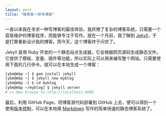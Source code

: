 ```yaml
---
layout: post
title: "像黑客一样写博客"
---
```



一直以来我在寻求一种写博客的最佳体验，我厌倦了复杂的博客系统，只需要一个容易维护的博客程序，而能够专注于写作。就在一个月前，我了解到 [Jekyll](https://jekyllrb.com)，于是打算重新设计我的博客。而今天，这个博客终于问世了。


Jekyll 是用 Ruby 开发的一个静态站点生成器，它会根据网页源码生成静态文件。它提供了模板、变量、插件等功能，所以实际上可以用来编写整个网站。只需要使用下面的几行命令，就可以在本地生成一个博客：


~~~sh
[ybm@mbp ~] $ gem install jekyll
[ybm@mbp ~] $ jekyll new myblog
[ybm@mbp ~] $ cd myblog
[ybm@mbp ~/myblog] $ jekyll server
# => Now browse to http://localhost:4000
~~~

最后，利用 GitHub Page，将博客源代码部署到 GitHub 上去，便可以得到一个使用<abbr title="比如说，Git">版本控制</abbr>，可以在本地用 [Markdown](http://wowubuntu.com/markdown/basic.html) 写作的简单快速的静态博客系统了。
